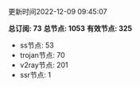 更新时间2022-12-09 09:45:07

**总订阅: 73**
**总节点: 1053**
**有效节点: 325**
- ss节点: 53
- trojan节点: 70
- v2ray节点: 201
- ssr节点: 1
